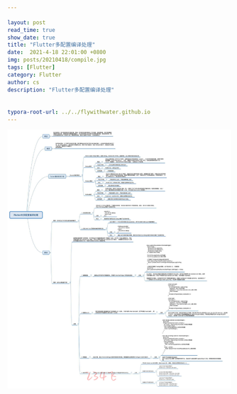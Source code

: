 ```yaml
---

layout: post
read_time: true
show_date: true
title: "Flutter多配置编译处理"
date:  2021-4-18 22:01:00 +0800
img: posts/20210418/compile.jpg
tags: [Flutter]
category: Flutter
author: cs
description: "Flutter多配置编译处理"


typora-root-url: ../../flywithwater.github.io
---
```


![6-Flutter的多配置编译处理](/assets/img/posts/Flutter/6-Flutter的多配置编译处理.jpg)



